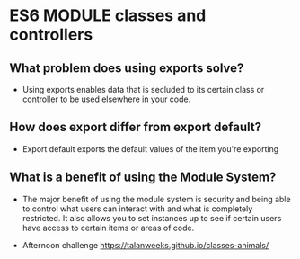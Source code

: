 # ES6 MODULE classes and controllers

## What problem does using exports solve?

* Using exports enables data that is secluded to its certain class or controller to be used elsewhere in your code.

## How does export differ from export default?

* Export default exports the default values of the item you're exporting

## What is a benefit of using the Module System?

* The major benefit of using the module system is security and being able to control what users can interact with and what is completely restricted. It also allows you to set instances up to see if certain users have access to certain items or areas of code.

* Afternoon challenge  https://talanweeks.github.io/classes-animals/